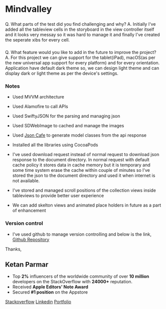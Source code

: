 # Mindvalley

###
Q. What parts of the test did you find challenging and why?
A. Initially I've added all the tableview cells in the storyboard in the view controller itself and it looks very messay so it was hard to manage it and finally I've created the seperate xibs for every cell.

###
Q. What feature would you like to add in the future to improve the project?
A. For this project we can give support for the tablet(iPad), macOS(as per the new universal app support for every platform) and for every orientation.
Application have default dark theme so, we can design light theme and can display dark or light theme as per the device's settings.

### Notes
- Used MVVM architecture
- Used Alamofire to call APIs
- Used SwiftyJSON for the parsing and managing json
- Used SDWebImage to cached and manage the images
- Used [Json Cafe](http://www.jsoncafe.com/) to generate model classes from the api response
- Installed all the libraries using CocoaPods

- I've used download request instead of normal request to download json response to the document directory. In normal request with default cache policy it stores data in cache memory but it is temporary and some time system erase the cache within couple of minutes so I've stored the json to the document directory and used it when internet is not available.

- I've stored and managed scroll positions of the collection views inside tableviews to provide better user experience

- We can add skelton views and animated place holders in future as a part of enhancement

### Version control
- I've used github to manage version controlling and below is the link,
[Github Repository](https://github.com/ketan-parmar/Mindvalley)


Thanks,

## **Ketan Parmar**

- Top **2%** influencers of the worldwide community of over **10 million​** ​developers on the StackOverflow with **24000+** reputation. 
- Received **Apple Editors' Note Award**
- Secured **#1 position** on the Appstore

[Stackoverflow](https://stackoverflow.com/users/6163022/ketan-parmar?tab=profile)
[Linkedin](https://www.linkedin.com/in/ketan-parmar-4b779984/)
[Portfolio](https://ketan-parmar.github.io/documents/portfolio.pdf)


